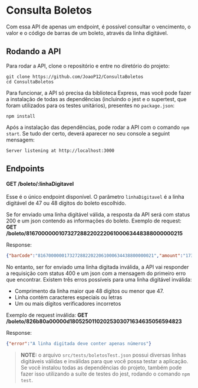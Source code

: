 # Consulta Boletos
Com essa API de apenas um endpoint, é possível consultar o vencimento, o valor e o código de barras de um boleto, através da linha digitável.

## Rodando a API
Para rodar a API, clone o repositório e entre no diretório do projeto:
```
git clone https://github.com/JoaoP12/ConsultaBoletos
cd ConsultaBoletos
```

Para funcionar, a API só precisa da biblioteca Express, mas você pode fazer a instalação de todas as dependências (incluindo o jest e o supertest, que foram utilizados para os testes unitários), presentes no `package.json`:
```
npm install
```

Após a instalação das dependências, pode rodar a API com o comando `npm start`.
Se tudo der certo, deverá aparecer no seu console a seguint mensagem:
```
Server listening at http://localhost:3000
```

## Endpoints
#### GET /boleto/:linhaDigitavel
Esse é o único endpoint disponível. O parâmetro `linhaDigitavel` é a linha digitável de 47 ou 48 dígitos do boleto escolhido.

Se for enviado uma linha digitável válida, a resposta da API será com status 200 e um json contendo as informações do boleto.
Exemplo de request:
**GET /boleto/816700000010732728822022206100063448388000000215**

Response:
```json
{"barCode":"81670000001732728822022061000634438800000021","amount":"173.27","expirationDate":"2022-06-10"}
```

No entanto, ser for enviado uma linha digitada inválida, a API vai responder a requisição com status 400 e um json com a mensagem do primeiro erro que encontrar. Existem três erros possíveis para uma linha digitável inválida:

- Comprimento da linha maior que 48 dígitos ou menor que 47.
- Linha contém caracteres especiais ou letras
- Um ou mais dígitos verificadores incorretos 

Exemplo de request inválida:
**GET /boleto/826b80a00000d18052501102025303071634635056594823**

Response:
```json
{"error":"A linha digitada deve conter apenas números"}
```

> **NOTE:** o arquivo `src/tests/boletosTest.json` possui diversas linhas digitáveis válidas e inválidas para que você possa testar a aplicação. Se você instalou todas as dependências do projeto, também pode fazer isso utilizando a suíte de testes do jest, rodando o comando `npm test`.
